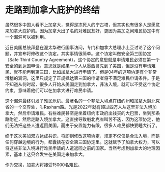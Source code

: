 # 走路到加拿大庇护的终结

虽然很多中国人看不上加拿大，觉得是冻死人的宁古塔，但其实也有很多人是愿意来加拿大庇护的。因为加拿大出了名的对难民友好，更因为美加之间难民协定中有一个漏洞可以被利用。

近日美国总统拜登在渥太华进行国事访问，专门和加拿大总理小土豆讨论了这个问题，并宣布将修改这个协定。其实事情很简单。这个协定叫做安全第三国协定（Safe Third Country Agreement）。这个协定的意思就是申请难民必须在第一个安全的到达国申请。意思就是如果一个人从墨西哥先到了美国，但是没有申请难民，就不能再到第三国，比如加拿大进行申请了。但是04年的这项协定有个非常滑稽的漏洞，这里只规定了正规抵达第三国的申请者将不满足难民申请条件。于是不知道从何时起，很多人开始从美国走到加拿大，非法入境，就可以不受这个协定约束，意味着他们可以在加拿大进行难民申请。

这个漏洞最终引发了难民危机。最著名的一个非法入境点在纽约州和加拿大魁北克省的一个交界处，叫Raxham路。光是2022年就有超过四万人从这里非法入境加拿大，然后申请难民。有些难民甚至是坐着纽约市政府出钱买的大巴票，坐到那条路附近，然后走路入境加拿大。这直接导致魁北克省叫苦不迭，因为这项协定，他们无法把这些人遣返回美国。而由于安置能力有限，很多人难民都快要睡大街了。

终于这次美加双方达成共识，将即刻修改这项协定，规定不仅仅是合法入境，而是任何穿越边境的行为，都囊括在安全第三国协定里。这就赋予了加拿大权力，可以将这些非法入境进行难民申请的人遣返回之前的国家。当然考虑到加拿大的地理因素，基本上这只会发生在美国走来加拿大。

作为交换，加拿大将接受15000名难民。
